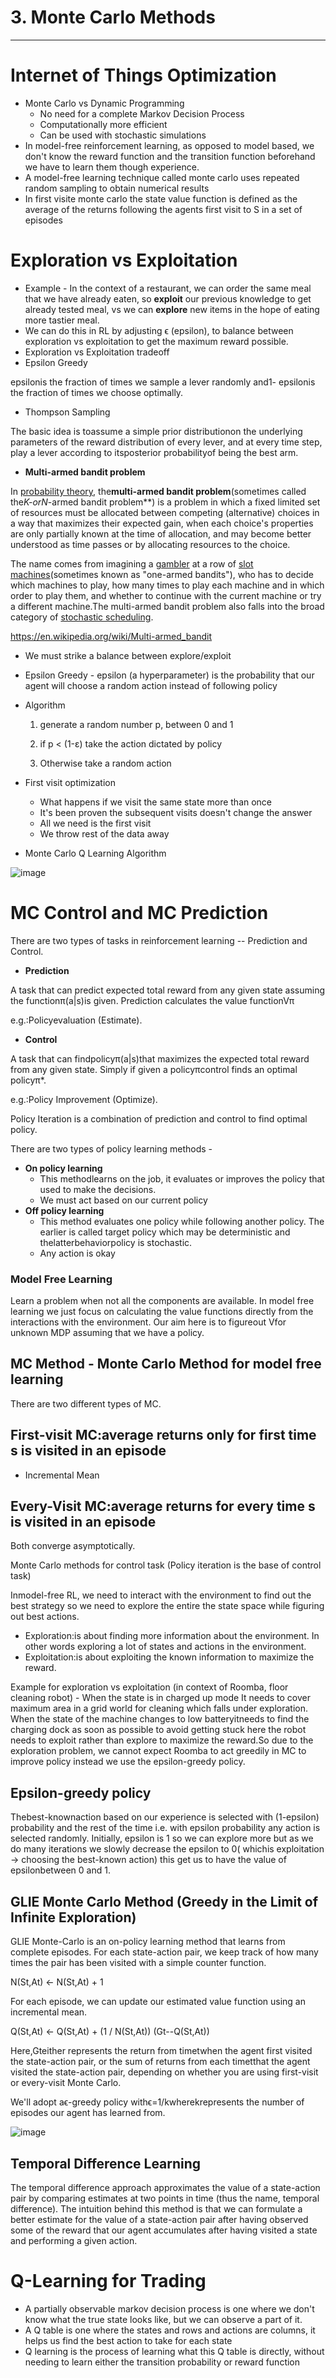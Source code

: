 # 3. Monte Carlo Methods

---

# Internet of Things Optimization

- Monte Carlo vs Dynamic Programming
  - No need for a complete Markov Decision Process
  - Computationally more efficient
  - Can be used with stochastic simulations
- In model-free reinforcement learning, as opposed to model based, we don't know the reward function and the transition function beforehand we have to learn them though experience.
- A model-free learning technique called monte carlo uses repeated random sampling to obtain numerical results
- In first visite monte carlo the state value function is defined as the average of the returns following the agents first visit to S in a set of episodes

# Exploration vs Exploitation

- Example - In the context of a restaurant, we can order the same meal that we have already eaten, so **exploit** our previous knowledge to get already tested meal, vs we can **explore** new items in the hope of eating more tastier meal.
- We can do this in RL by adjusting ϵ (epsilon), to balance between exploration vs exploitation to get the maximum reward possible.
- Exploration vs Exploitation tradeoff
- Epsilon Greedy

epsilonis the fraction of times we sample a lever randomly and1- epsilonis the fraction of times we choose optimally.

- Thompson Sampling

The basic idea is toassume a simple prior distributionon the underlying parameters of the reward distribution of every lever, and at every time step, play a lever according to itsposterior probabilityof being the best arm.

- **Multi-armed bandit problem**

In [probability theory](https://en.wikipedia.org/wiki/Probability_theory), the**multi-armed bandit problem**(sometimes called the***K*-or*N*-armed bandit problem**) is a problem in which a fixed limited set of resources must be allocated between competing (alternative) choices in a way that maximizes their expected gain, when each choice's properties are only partially known at the time of allocation, and may become better understood as time passes or by allocating resources to the choice.

The name comes from imagining a [gambler](https://en.wikipedia.org/wiki/Gambler) at a row of [slot machines](https://en.wikipedia.org/wiki/Slot_machines)(sometimes known as "one-armed bandits"), who has to decide which machines to play, how many times to play each machine and in which order to play them, and whether to continue with the current machine or try a different machine.The multi-armed bandit problem also falls into the broad category of [stochastic scheduling](https://en.wikipedia.org/wiki/Stochastic_scheduling).

<https://en.wikipedia.org/wiki/Multi-armed_bandit>

- We must strike a balance between explore/exploit
- Epsilon Greedy - epsilon (a hyperparameter) is the probability that our agent will choose a random action instead of following policy
- Algorithm

    1. generate a random number p, between 0 and 1

    2. if p < (1-ε) take the action dictated by policy

    3. Otherwise take a random action
- First visit optimization
  - What happens if we visit the same state more than once
  - It's been proven the subsequent visits doesn't change the answer
  - All we need is the first visit
  - We throw rest of the data away
- Monte Carlo Q Learning Algorithm

![image](media/3.-Monte-Carlo-Methods-image1.png)

# MC Control and MC Prediction

There are two types of tasks in reinforcement learning -- Prediction and Control.

- **Prediction**

A task that can predict expected total reward from any given state assuming the functionπ(a|s)is given. Prediction calculates the value functionVπ

e.g.:Policyevaluation (Estimate).

- **Control**

A task that can findpolicyπ(a|s)that maximizes the expected total reward from any given state. Simply if given a policyπcontrol finds an optimal policyπ*.

e.g.:Policy Improvement (Optimize).

Policy Iteration is a combination of prediction and control to find optimal policy.

There are two types of policy learning methods -

- **On policy learning**
  - This methodlearns on the job, it evaluates or improves the policy that used to make the decisions.
  - We must act based on our current policy
- **Off policy learning**
  - This method evaluates one policy while following another policy. The earlier is called target policy which may be deterministic and thelatterbehaviorpolicy is stochastic.
  - Any action is okay

### Model Free Learning

Learn a problem when not all the components are available. In model free learning we just focus on calculating the value functions directly from the interactions with the environment. Our aim here is to figureout Vfor unknown MDP assuming that we have a policy.

## MC Method - Monte Carlo Method for model free learning

There are two different types of MC.

## First-visit MC:average returns only for first time s is visited in an episode

- Incremental Mean

## Every-Visit MC:average returns for every time s is visited in an episode

Both converge asymptotically.

Monte Carlo methods for control task (Policy iteration is the base of control task)

Inmodel-free RL, we need to interact with the environment to find out the best strategy so we need to explore the entire the state space while figuring out best actions.

- Exploration:is about finding more information about the environment. In other words exploring a lot of states and actions in the environment.
- Exploitation:is about exploiting the known information to maximize the reward.

Example for exploration vs exploitation (in context of Roomba, floor cleaning robot) - When the state is in charged up mode It needs to cover maximum area in a grid world for cleaning which falls under exploration. When the state of the machine changes to low batteryitneeds to find the charging dock as soon as possible to avoid getting stuck here the robot needs to exploit rather than explore to maximize the reward.So due to the exploration problem, we cannot expect Roomba to act greedily in MC to improve policy instead we use the epsilon-greedy policy.

## Epsilon-greedy policy

Thebest-knownaction based on our experience is selected with (1-epsilon) probability and the rest of the time i.e. with epsilon probability any action is selected randomly. Initially, epsilon is 1 so we can explore more but as we do many iterations we slowly decrease the epsilon to 0( whichis exploitation → choosing the best-known action) this get us to have the value of epsilonbetween 0 and 1.

## GLIE Monte Carlo Method (Greedy in the Limit of Infinite Exploration)

GLIE Monte-Carlo is an on-policy learning method that learns from complete episodes. For each state-action pair, we keep track of how many times the pair has been visited with a simple counter function.

N(St,At) ← N(St,At) + 1

For each episode, we can update our estimated value function using an incremental mean.

Q(St,At) ← Q(St,At) + (1 / N(St,At)) (Gt--Q(St,At))

Here,Gteither represents the return from timetwhen the agent first visited the state-action pair, or the sum of returns from each timetthat the agent visited the state-action pair, depending on whether you are using first-visit or every-visit Monte Carlo.

We'll adopt aϵ-greedy policy withϵ=1/kwherekrepresents the number of episodes our agent has learned from.

![image](media/3.-Monte-Carlo-Methods-image2.png)

## Temporal Difference Learning

The temporal difference approach approximates the value of a state-action pair by comparing estimates at two points in time (thus the name, temporal difference). The intuition behind this method is that we can formulate a better estimate for the value of a state-action pair after having observed some of the reward that our agent accumulates after having visited a state and performing a given action.

# Q-Learning for Trading

- A partially observable markov decision process is one where we don't know what the true state looks like, but we can observe a part of it.
- A Q table is one where the states and rows and actions are columns, it helps us find the best action to take for each state
- Q learning is the process of learning what this Q table is directly, without needing to learn either the transition probability or reward function
